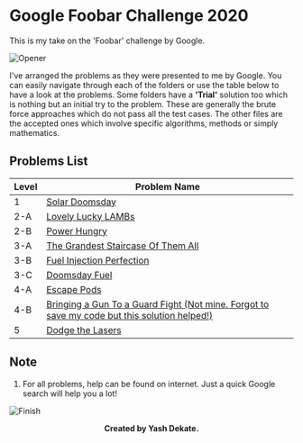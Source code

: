 # Google Foobar Challenge 2020

This is my take on the 'Foobar' challenge by Google.  

![Opener](https://user-images.githubusercontent.com/42903859/82900970-e67d0180-9f7a-11ea-8c8a-62df07e5da9a.png)

I've arranged the problems as they were presented to me by Google. You can easily navigate through each of the folders or use the table below to have a look at the problems.
Some folders have a <b>'Trial'</b> solution too which is nothing but an initial try to the problem. These are generally the brute force approaches which do not pass all the test cases.
The other files are the accepted ones which involve specific algorithms, methods or simply mathematics.  

## Problems List

| Level  | Problem Name |
| ------------- | ------------- |
| 1  | [Solar Doomsday](https://github.com/yashtazor/Google-Foobar-Challenge/tree/master/Level%20-%201/Solar%20Doomsday)  |
| 2-A  | [Lovely Lucky LAMBs](https://github.com/yashtazor/Google-Foobar-Challenge/tree/master/Level%20-%202/A%20-%20Lovely%20Lucky%20LAMBs)  |
| 2-B  | [Power Hungry](https://github.com/yashtazor/Google-Foobar-Challenge/tree/master/Level%20-%202/B%20-%20Power%20Hungry)  |
| 3-A  | [The Grandest Staircase Of Them All](https://github.com/yashtazor/Google-Foobar-Challenge/tree/master/Level%20-%203/A%20-%20The%20Grandest%20Staircase%20Of%20Them%20All)  |
| 3-B  | [Fuel Injection Perfection](https://github.com/yashtazor/Google-Foobar-Challenge/tree/master/Level%20-%203/B%20-%20Fuel%20Injection%20Perfection)  |
| 3-C  | [Doomsday Fuel](https://github.com/yashtazor/Google-Foobar-Challenge/tree/master/Level%20-%203/C%20-%20Doomsday%20Fuel)  |
| 4-A  | [Escape Pods](https://github.com/yashtazor/Google-Foobar-Challenge/tree/master/Level%20-%204/A%20-%20Escape%20Pods)  |
| 4-B  | [Bringing a Gun To a Guard Fight (Not mine. Forgot to save my code but this solution helped!)](https://github.com/smaranjitghose/Foobar_Challenge/blob/master/Solutions_Python/bringing_gun_to_a_guard_fight.py)  |
| 5  | [Dodge the Lasers](https://github.com/yashtazor/Google-Foobar-Challenge/tree/master/Level%20-%205/Dodge%20the%20Lasers)  |  


## Note
1. For all problems, help can be found on internet. Just a quick Google search will help you a lot!

![Finish](https://user-images.githubusercontent.com/42903859/84990740-39556d80-b163-11ea-933c-eaba8f78a404.png)

<b> <p align = "center"> Created by Yash Dekate. </p> </b>
